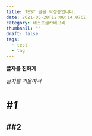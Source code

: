 ```yaml
---
title: TEST 글을 작성중입니다.
date: 2021-05-28T12:08:14.876Z
category: 테스트글카테고리
thumbnail: ""
draft: false
tags:
  - test
  - tag
---
```

**글자를 진하게**

*글자를 기울여서*



# *\#1*

## \##2